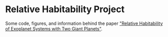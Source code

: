 # Relative Habitability Project
Some code, figures, and information behind the paper ["Relative Habitability of Exoplanet Systems with Two Giant Planets"](https://ui.adsabs.harvard.edu/abs/2022MNRAS.514.4765B/abstract).
